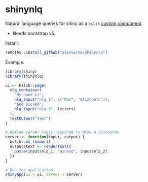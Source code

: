 # shinynlq

Natural language queries for shiny as a `bslib` [custom component](https://rstudio.github.io/bslib/articles/custom-components/index.html). 

- Needs bootstrap v5.

Install:

```r
remotes::install_github("alexverse/shinynlq")
```

Example:

```r
library(shiny)
library(shinynlq)

ui <- bslib::page(
  nlq_container(
    "My name is",
    nlq_input("nlq_1", c("Max", "Elizabeth")),
    "and picked",
    nlq_input("nlq_2", letters)
  ),
  textOutput("text")
)

# Define server logic required to draw a histogram
server <- function(input, output) {
  bslib::bs_themer()
  output$text <- renderText({
    paste(input$nlq_1, "picked", input$nlq_2)
  })
}

# Run the application
shinyApp(ui = ui, server = server)
```
